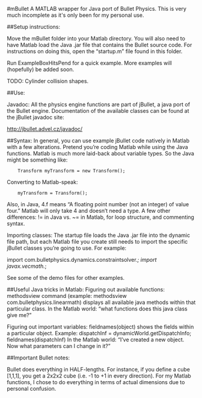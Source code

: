 #mBullet
A MATLAB wrapper for Java port of Bullet Physics. This is very much incomplete as it's only been for my personal use. 

##Setup instructions:

Move the mBullet folder into your Matlab directory. You will also need to have Matlab load the Java .jar file that contains the Bullet source code. For instructions on doing this, open the “startup.m” file found in this folder.

Run ExampleBoxHitsPend for a quick example. More examples will (hopefully) be added soon.

TODO:
Cylinder collision shapes.


##Use:

Javadoc:
All the physics engine functions are part of jBullet, a java port of the Bullet engine. Documentation of the available classes can be found at the jBullet javadoc site:

http://jbullet.advel.cz/javadoc/

##Syntax:
In general, you can use example jBullet code natively in Matlab with a few alterations. Pretend you’re coding Matlab while using the Java functions. Matlab is much more laid-back about variable types. So the Java might be something like:

		Transform myTransform = new Transform();

Converting to Matlab-speak:

		myTransform = Transform();

Also, in Java, 4.f means “A floating point number (not an integer) of value four.” Matlab will only take 4 and doesn’t need a type. A few other differences: != in Java vs. ~= in Matlab, for loop structure, and commenting syntax.

Importing classes:
The startup file loads the Java .jar file into the dynamic file path, but each Matlab file you create still needs to import the specific jBullet classes you’re going to use. For example:

import com.bulletphysics.dynamics.constraintsolver.*;
import javax.vecmath.*;

See some of the demo files for other examples.

##Useful Java tricks in Matlab:
Figuring out available functions:
methodsview command (example: methodsview com.bulletphysics.linearmath) displays all available java methods within that particular class. In the Matlab world: “what functions does this java class give me?”

Figuring out important variables:
fieldnames(object) shows the fields within a particular object. Example:
        dispatchInf = dynamicWorld.getDispatchInfo;
        fieldnames(dispatchInf)
In the Matlab world: “I’ve created a new object. Now what parameters can I change in it?”

##Important Bullet notes:

Bullet does everything in HALF-lengths. For instance, if you define a cube [1,1,1], you get a 2x2x2 cube (i.e. -1 to +1 in every direction). For my Matlab functions, I chose to do everything in terms of actual dimensions due to personal confusion.



